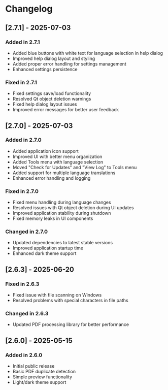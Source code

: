 # Changelog

## [2.7.1] - 2025-07-03

### Added in 2.7.1

- Added blue buttons with white text for language selection in help dialog
- Improved help dialog layout and styling
- Added proper error handling for settings management
- Enhanced settings persistence

### Fixed in 2.7.1

- Fixed settings save/load functionality
- Resolved Qt object deletion warnings
- Fixed help dialog layout issues
- Improved error messages for better user feedback

## [2.7.0] - 2025-07-03

### Added in 2.7.0

- Added application icon support
- Improved UI with better menu organization
- Added Tools menu with language selection
- Moved "Check for Updates" and "View Log" to Tools menu
- Added support for multiple language translations
- Enhanced error handling and logging

### Fixed in 2.7.0

- Fixed menu handling during language changes
- Resolved issues with Qt object deletion during UI updates
- Improved application stability during shutdown
- Fixed memory leaks in UI components

### Changed in 2.7.0

- Updated dependencies to latest stable versions
- Improved application startup time
- Enhanced dark theme support

## [2.6.3] - 2025-06-20

### Fixed in 2.6.3

- Fixed issue with file scanning on Windows
- Resolved problems with special characters in file paths

### Changed in 2.6.3

- Updated PDF processing library for better performance

## [2.6.0] - 2025-05-15

### Added in 2.6.0

- Initial public release
- Basic PDF duplicate detection
- Simple preview functionality
- Light/dark theme support
